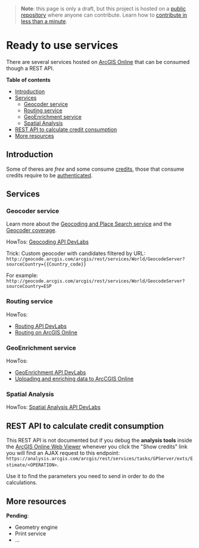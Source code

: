 > **Note**: this page is only a draft, but this project is hosted on a [public repository](https://github.com/hhkaos/awesome-arcgis) where anyone can contribute. Learn how to [contribute in less than a minute](https://github.com/hhkaos/awesome-arcgis/blob/master/CONTRIBUTING.md#contributions).

# Ready to use services

There are several services hosted on [ArcGIS Online](../../README.md) that can be consumed though a REST API.

<!-- START doctoc generated TOC please keep comment here to allow auto update -->
<!-- DON'T EDIT THIS SECTION, INSTEAD RE-RUN doctoc TO UPDATE -->
**Table of contents**

- [Introduction](#introduction)
- [Services](#services)
  - [Geocoder service](#geocoder-service)
  - [Routing service](#routing-service)
  - [GeoEnrichment service](#geoenrichment-service)
  - [Spatial Analysis](#spatial-analysis)
- [REST API to calculate credit consumption](#rest-api-to-calculate-credit-consumption)
- [More resources](#more-resources)

<!-- END doctoc generated TOC please keep comment here to allow auto update -->

## Introduction

Some of theres are *free* and some consume [credits](../../credits/README.md), those that consume credits require to be [authenticated](../../../../name-users/oauth/README.md).

## Services

### Geocoder service

Learn more about the [Geocoding and Place Search service](https://developers.arcgis.com/features/geocoding/) and the [Geocoder coverage](https://doc.arcgis.com/en/arcgis-online/reference/geocode-coverage.htm).

HowTos: [Geocoding API DevLabs](https://developers.arcgis.com/labs/browse/?topic=Geocoding&product=any)

Trick: Custom geocoder with candidates filtered by URL: `http://geocode.arcgis.com/arcgis/rest/services/World/GeocodeServer?sourceCountry={{Country_code}}`

For example:
`http://geocode.arcgis.com/arcgis/rest/services/World/GeocodeServer?sourceCountry=ESP`


### Routing service

HowTos:
* [Routing API DevLabs](https://developers.arcgis.com/labs/browse/?topic=Routing&product=any)
* [Routing on ArcGIS Online](http://odoe.net/blog/routing-arcgis-online/)

### GeoEnrichment service

HowTos:

* [GeoEnrichment API DevLabs](https://developers.arcgis.com/labs/browse/?topic=Demographics&product=any)
* [Uploading and enriching data to ArcCGIS Online](http://odoe.net/blog/uploading-enriching-data-arcgis-online/)

### Spatial Analysis

HowTos: [Spatial Analysis API DevLabs](https://developers.arcgis.com/labs/browse/?topic=Spatial-Analysis&product=any)


## REST API to calculate credit consumption

This REST API is not documented but if you debug the **analysis tools** inside the [ArcGIS Online Web Viewer](http://www.arcgis.com/home/webmap/viewer.html) whenever you click the "Show credits" link you will find an AJAX request to this endpoint: `https://analysis.arcgis.com/arcgis/rest/services/tasks/GPServer/exts/Estimate/<OPERATION>`.

Use it to find the parameters you need to send in order to do the calculations.

## More resources

**Pending**:

* Geometry engine
* Print service
* ...
